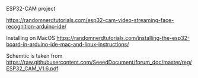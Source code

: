 ESP32-CAM project 

https://randomnerdtutorials.com/esp32-cam-video-streaming-face-recognition-arduino-ide/

Installing on MacOS
https://randomnerdtutorials.com/installing-the-esp32-board-in-arduino-ide-mac-and-linux-instructions/

Schemtic is taken from https://raw.githubusercontent.com/SeeedDocument/forum_doc/master/reg/ESP32_CAM_V1.6.pdf
